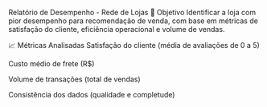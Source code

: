 Relatório de Desempenho - Rede de Lojas
🎯 Objetivo
Identificar a loja com pior desempenho para recomendação de venda, com base em métricas de satisfação do cliente, eficiência operacional e volume de vendas.

📈 Métricas Analisadas
Satisfação do cliente (média de avaliações de 0 a 5)

Custo médio de frete (R$)

Volume de transações (total de vendas)

Consistência dos dados (qualidade e completude)
